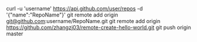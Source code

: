 curl -u 'username' https://api.github.com/user/repos -d '{"name":"RepoName"}'
git remote add origin git@github.com:username/RepoName.git
git remote add origin https://github.com/zhangzj03/remote-create-hello-world.git
git push origin master
